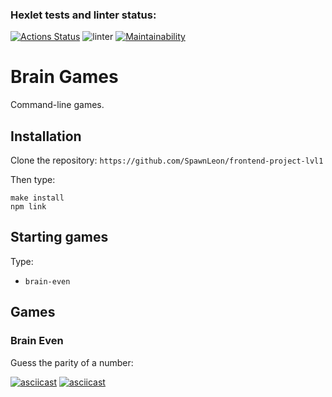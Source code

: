 ### Hexlet tests and linter status:
[![Actions Status](https://github.com/SpawnLeon/frontend-project-lvl1/workflows/hexlet-check/badge.svg)](https://github.com/SpawnLeon/frontend-project-lvl1/actions) ![linter](https://github.com/SpawnLeon/frontend-project-lvl1/workflows/linter/badge.svg) [![Maintainability](https://api.codeclimate.com/v1/badges/a99a88d28ad37a79dbf6/maintainability)](https://codeclimate.com/github/codeclimate/codeclimate/maintainability)

# Brain Games
Command-line games.

## Installation
Clone the repository:  `https://github.com/SpawnLeon/frontend-project-lvl1`

Then type:
```
make install
npm link
```

## Starting games
Type:
* `brain-even`

## Games

### Brain Even
Guess the parity of a number:

[![asciicast](https://asciinema.org/a/IfGlCzwoFIK5FtQBmJQKqJHVg.svg)](https://asciinema.org/a/IfGlCzwoFIK5FtQBmJQKqJHVg)
[![asciicast](https://asciinema.org/a/FcrUOWakjtYkM1jQogqlB3XkU.svg)](https://asciinema.org/a/FcrUOWakjtYkM1jQogqlB3XkU)